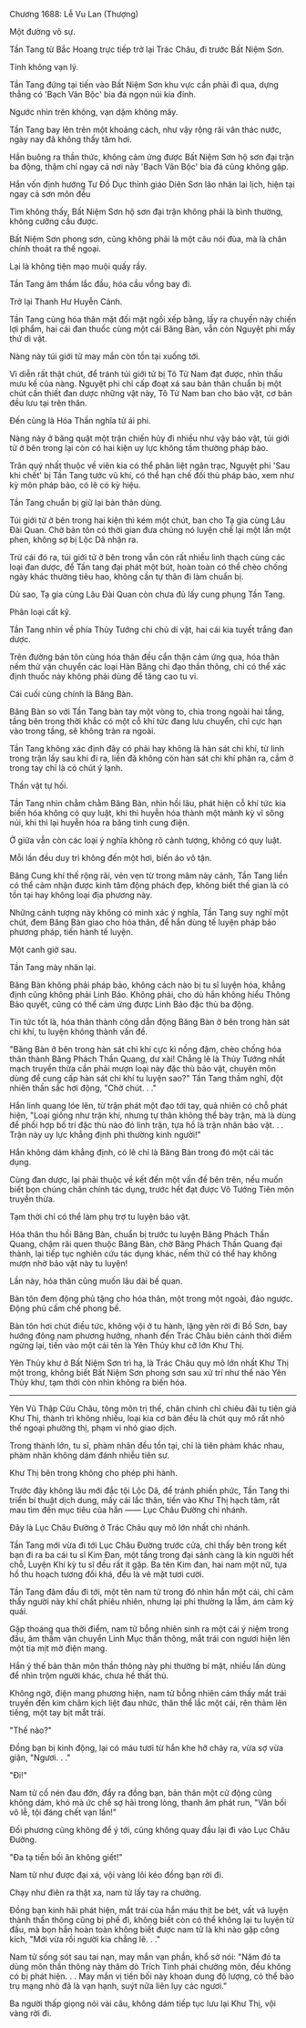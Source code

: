




Chương 1688: Lễ Vu Lan (Thượng)


Một đường vô sự.

Tần Tang từ Bắc Hoang trực tiếp trở lại Trác Châu, đi trước Bất Niệm Sơn.

Tinh không vạn lý.

Tần Tang đứng tại tiến vào Bất Niệm Sơn khu vực cần phải đi qua, dựng thẳng có 'Bạch Vân Bộc' bia đá ngọn núi kia đỉnh.

Ngước nhìn trên không, vạn dặm không mây.

Tần Tang bay lên trên một khoảng cách, như vậy rộng rãi vân thác nước, ngày nay đã không thấy tăm hơi.

Hắn buông ra thần thức, không cảm ứng được Bất Niệm Sơn hộ sơn đại trận ba động, thậm chí ngay cả nơi này 'Bạch Vân Bộc' bia đá cũng không gặp.

Hắn vốn định hướng Tư Đồ Dục thỉnh giáo Diên Sơn lão nhân lai lịch, hiện tại ngay cả sơn môn đều

Tìm không thấy, Bất Niệm Sơn hộ sơn đại trận không phải là bình thường, không cưỡng cầu được.

Bất Niệm Sơn phong sơn, cũng không phải là một câu nói đùa, mà là chân chính thoát ra thế ngoại.

Lại là không tiện mạo muội quấy rầy.

Tần Tang âm thầm lắc đầu, hóa cầu vồng bay đi.

Trở lại Thanh Hư Huyễn Cảnh.

Tần Tang cùng hóa thân mặt đối mặt ngồi xếp bằng, lấy ra chuyến này chiến lợi phẩm, hai cái đan thuốc cùng một cái Băng Bàn, vẫn còn Nguyệt phi mấy thứ di vật.

Nàng này túi giới tử may mắn còn tồn tại xuống tới.

Vì diễn rất thật chút, để tránh túi giới tử bị Tô Tử Nam đạt được, nhìn thấu mưu kế của nàng. Nguyệt phi chỉ cấp đoạt xá sau bản thân chuẩn bị một chút cần thiết đan dược những vật này, Tô Tử Nam ban cho bảo vật, cơ bản đều lưu tại trên thân.

Đến cùng là Hóa Thần nghĩa tử ái phi.

Nàng này ở băng quật một trận chiến hủy đi nhiều như vậy bảo vật, túi giới tử ở bên trong lại còn có hai kiện uy lực không tầm thường pháp bảo.

Trân quý nhất thuộc về viên kia có thể phân liệt ngân trạc, Nguyệt phi 'Sau khi chết' bị Tần Tang tước vũ khí, có thể hạn chế đối thủ pháp bảo, xem như kỳ môn pháp bảo, có lẽ có kỳ hiệu.

Tần Tang chuẩn bị giữ lại bản thân dùng.

Túi giới tử ở bên trong hai kiện thì kém một chút, ban cho Tạ gia cùng Lâu Đài Quan. Chờ bản tôn có thời gian đưa chúng nó luyện chế lại một lần một phen, không sợ bị Lộc Dã nhận ra.

Trừ cái đó ra, túi giới tử ở bên trong vẫn còn rất nhiều linh thạch cùng các loại đan dược, để Tần tang đại phát một bút, hoàn toàn có thể chèo chống ngày khác thường tiêu hao, không cần tự thân đi làm chuẩn bị.

Dù sao, Tạ gia cùng Lâu Đài Quan còn chưa đủ lấy cung phụng Tần Tang.

Phân loại cất kỹ.

Tần Tang nhìn về phía Thủy Tướng chi chủ di vật, hai cái kia tuyết trắng đan dược.

Trên đường bản tôn cùng hóa thân đều cẩn thận cảm ứng qua, hóa thân nếm thử vận chuyển các loại Hàn Băng chi đạo thần thông, chỉ có thể xác định thuốc này không phải dùng để tăng cao tu vi.

Cái cuối cùng chính là Băng Bàn.

Băng Bàn so với Tần Tang bàn tay một vòng to, chia trong ngoài hai tầng, tầng bên trong thời khắc có một cỗ khí tức đang lưu chuyển, chỉ cực hạn vào trong tầng, sẽ không tràn ra ngoài.

Tần Tang không xác định đây có phải hay không là hàn sát chi khí, từ linh trong trận lấy sau khi đi ra, liền đã không còn hàn sát chi khí phân ra, cầm ở trong tay chỉ là có chút ý lạnh.

Thần vật tự hối.

Tần Tang nhìn chằm chằm Băng Bàn, nhìn hồi lâu, phát hiện cỗ khí tức kia biến hóa không có quy luật, khi thì huyễn hóa thành một mảnh kỳ vĩ sông núi, khi thì lại huyễn hóa ra băng tinh cung điện.

Ở giữa vẫn còn các loại ý nghĩa không rõ cảnh tượng, không có quy luật.

Mỗi lần đều duy trì không đến một hơi, biến ảo vô tận.

Băng Cung khí thế rộng rãi, vẻn vẹn từ trong mâm này cảnh, Tần Tang liền có thể cảm nhận được kinh tâm động phách đẹp, không biết thế gian là có tồn tại hay không loại địa phương này.

Những cảnh tượng này không có minh xác ý nghĩa, Tần Tang suy nghĩ một chút, đem Băng Bàn giao cho hóa thân, để hắn dùng tế luyện pháp bảo phương pháp, tiến hành tế luyện.

Một canh giờ sau.

Tần Tang mày nhăn lại.

Băng Bàn không phải pháp bảo, không cách nào bị tu sĩ luyện hóa, khẳng định cũng không phải Linh Bảo. Không phải, cho dù hắn không hiểu Thông Bảo quyết, cũng có thể cảm ứng được Linh Bảo đặc thù ba động.

Tin tức tốt là, hóa thân thành công dẫn động Băng Bàn ở bên trong hàn sát chi khí, tu luyện không thành vấn đề.

"Băng Bàn ở bên trong hàn sát chi khí cực kì nồng đậm, chèo chống hóa thân thành Băng Phách Thần Quang, dư xài! Chẳng lẽ là Thủy Tướng nhất mạch truyền thừa cần phải mượn loại này đặc thù bảo vật, chuyên môn dùng để cung cấp hàn sát chi khí tu luyện sao?" Tần Tang thầm nghĩ, đột nhiên thần sắc hơi động, "Chờ chút. . ."

Hắn linh quang lóe lên, từ trận phát một đạo tới tay, quả nhiên có chỗ phát hiện, "Loại giống như trận khí, nhưng tự thân không thể bày trận, mà là dùng để phối hợp bố trí đặc thù nào đó linh trận, tựa hồ là trận nhãn bảo vật. . . Trận này uy lực khẳng định phi thường kinh người!"

Hắn không dám khẳng định, có lẽ chỉ là Băng Bàn trong đó một cái tác dụng.

Cùng đan dược, lại phải thuộc về kết đến một vấn đề bên trên, nếu muốn biết bọn chúng chân chính tác dụng, trước hết đạt được Vô Tướng Tiên môn truyền thừa.

Tạm thời chỉ có thể làm phụ trợ tu luyện bảo vật.

Hóa thân thu hồi Băng Bàn, chuẩn bị trước tu luyện Băng Phách Thần Quang, chậm rãi quen thuộc Băng Bàn, chờ Băng Phách Thần Quang đại thành, lại tiếp tục nghiên cứu tác dụng khác, nếm thử có thể hay không mượn nhờ bảo vật này tu luyện!

Lần này, hóa thân cũng muốn lâu dài bế quan.

Bản tôn đem động phủ tặng cho hóa thân, một trong một ngoài, đảo ngược. Động phủ cấm chế phong bế.

Bản tôn hơi chút điều tức, không vội ở tu hành, lặng yên rời đi Bồ Sơn, bay hướng đông nam phương hướng, nhanh đến Trác Châu biên cảnh thời điểm ngừng lại, tiến vào một cái tên là Yên Thủy khư cỡ lớn Khư Thị.

Yên Thủy khư ở Bất Niệm Sơn trì hạ, là Trác Châu quy mô lớn nhất Khư Thị một trong, không biết Bất Niệm Sơn phong sơn sau xử trí như thế nào Yên Thủy khư, tạm thời còn nhìn không ra biến hóa.

---

Yên Vũ Thập Cửu Châu, tông môn trị thế, chân chính chỉ chiêu đãi tu tiên giả Khư Thị, thành trì không nhiều, loại kia cơ bản đều là chút quy mô rất nhỏ thế ngoại phường thị, phạm vi nhỏ giao dịch.

Trong thành lớn, tu sĩ, phàm nhân đều tồn tại, chỉ là tiên phàm khác nhau, phàm nhân không dám đánh nhiễu tiên sư.

Khư Thị bên trong không cho phép phi hành.

Trước đây không lâu mới đắc tội Lộc Dã, để tránh phiền phức, Tần Tang thi triển bí thuật dịch dung, mấy cái lắc thân, tiến vào Khư Thị hạch tâm, rất mau tìm đến mục tiêu của hắn —— Lục Châu Đường chi nhánh.

Đây là Lục Châu Đường ở Trác Châu quy mô lớn nhất chi nhánh.

Tần Tang mới vừa đi tới Lục Châu Đường trước cửa, chỉ thấy bên trong kết bạn đi ra ba cái tu sĩ Kim Đan, một tầng trong đại sảnh càng là kín người hết chỗ, Luyện Khí kỳ tu sĩ đều rất ít gặp. Ba tên Kim đan, hai nam một nữ, tựa hồ thu hoạch tương đối khá, đều là vẻ mặt tươi cười.

Tần Tang đâm đầu đi tới, một tên nam tử trong đó nhìn hắn một cái, chỉ cảm thấy người này khí chất phiêu nhiên, nhưng lại phi thường lạ lẫm, ám cảm kỳ quái.

Gặp thoáng qua thời điểm, nam tử bỗng nhiên sinh ra một cái ý niệm trong đầu, âm thầm vận chuyển Linh Mục thần thông, mắt trái con ngươi hiện lên một tia mịt mờ điện mang.

Hắn ỷ thế bản thân môn thần thông này phi thường bí mật, nhiều lần dùng để nhìn trộm người khác, chưa hề thất thủ.

Không ngờ, điện mang phương hiện, nam tử bỗng nhiên cảm thấy mắt trái truyền đến kim châm kịch liệt đau nhức, thân thể lắc một cái, rên thảm lên tiếng, một tay bịt mắt trái.

"Thế nào?"

Đồng bạn bị kinh động, lại có máu tươi từ hắn khe hở chảy ra, vừa sợ vừa giận, "Ngươi. . ."

"Đi!"

Nam tử cố nén đau đớn, đẩy ra đồng bạn, bản thân một cử động cũng không dám, khó mà ức chế sợ hãi trong lòng, thanh âm phát run, "Vãn bối vô lễ, tội đáng chết vạn lần!"

Đối phương cũng không để ý tới, cũng không quay đầu lại đi vào Lục Châu Đường.

"Đa tạ tiền bối ân không giết!"

Nam tử như được đại xá, vội vàng lôi kéo đồng bạn rời đi.

Chạy như điên ra thật xa, nam tử lấy tay ra chưởng.

Đồng bạn kinh hãi phát hiện, mắt trái của hắn máu thịt be bét, vất vả luyện thành thần thông cũng bị phế đi, không biết còn có thể không lại tu luyện từ đầu, mà bọn hắn hoàn toàn không biết được nam tử là khi nào gặp công kích, "Mới vừa rồi người kia chẳng lẽ. . ."

Nam tử sống sót sau tai nạn, may mắn vạn phần, khổ sở nói: "Năm đó ta dùng môn thần thông này thăm dò Trích Tinh phái chưởng môn, đều không có bị phát hiện. . . May mắn vị tiền bối này khoan dung độ lượng, có thể bảo trụ mạng nhỏ đã là vạn hạnh, suýt nữa liên lụy các ngươi."

Ba người thấp giọng nói vài câu, không dám tiếp tục lưu lại Khư Thị, vội vàng rời đi.




